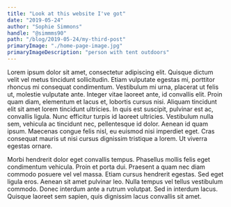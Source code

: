 ```yaml
---
title: "Look at this website I've got"
date: "2019-05-24"
author: "Sophie Simmons"
handle: "@simmms90"
path: "/blog/2019-05-24/my-third-post"
primaryImage: "./home-page-image.jpg"
primaryImageDescription: "person with tent outdoors"
---
```


Lorem ipsum dolor sit amet, consectetur adipiscing elit. Quisque dictum velit vel metus tincidunt sollicitudin. Etiam vulputate egestas mi, porttitor rhoncus mi consequat condimentum. Vestibulum mi urna, placerat ut felis ut, molestie vulputate ante. Integer vitae laoreet ante, id convallis elit. Proin quam diam, elementum et lacus et, lobortis cursus nisi. Aliquam tincidunt elit sit amet lorem tincidunt ultricies. In quis est suscipit, pulvinar est ac, convallis ligula. Nunc efficitur turpis id laoreet ultricies. Vestibulum nulla sem, vehicula ac tincidunt nec, pellentesque id dolor. Aenean id quam ipsum. Maecenas congue felis nisl, eu euismod nisi imperdiet eget. Cras consequat mauris ut nisi cursus dignissim tristique a lorem. Ut viverra egestas ornare.

Morbi hendrerit dolor eget convallis tempus. Phasellus mollis felis eget condimentum vehicula. Proin et porta dui. Praesent a quam nec diam commodo posuere vel vel massa. Etiam cursus hendrerit egestas. Sed eget ligula eros. Aenean sit amet pulvinar leo. Nulla tempus vel tellus vestibulum commodo. Donec interdum ante a rutrum volutpat. Sed in interdum lacus. Quisque laoreet sem sapien, quis dignissim lacus convallis sit amet.
